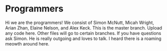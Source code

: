 # Programmers
 Hi we are the programmers! We consist of Simon McNutt, Micah Wright, Arian Zhan, Elaine Nelson, and Alex Keck. This is the master branch. Upload any code here. Other files will go to certain branches. If you have questions ask Simon. He is really outgoing and loves to talk. I heard there is a roaming meowth around here.
